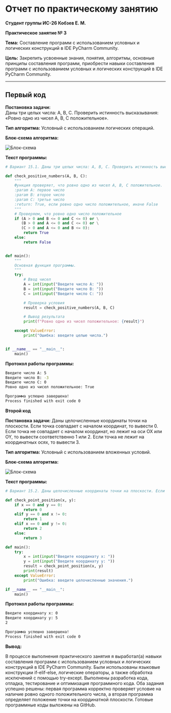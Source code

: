 # Отчет по практическому занятию

**Студент группы ИС-26 Кобзев Е. М.**

**Практическое занятие № 3**

**Тема:** Составление программ с использованием условных и логических конструкций в IDE PyCharm Community.

**Цель:** Закрепить усвоенные знания, понятия, алгоритмы, основные принципы составления программ, приобрести навыки составления программ с использованием условных и логических конструкций в IDE PyCharm Community.

---

## **Первый код**

**Постановка задачи:**  
Даны три целых числа: A, B, C. Проверить истинность высказывания: «Ровно одно из чисел A, B, C положительное».

**Тип алгоритма:** Условный с использованием логических операций.

**Блок-схема алгоритма:**

![Блок-схема](https://ltdfoto.ru/images/2025/02/08/SNIMOK-EKRANA-2025-02-08-V-6.08.36PM.png)

**Текст программы:**

```python
# Вариант 15.1. Даны три целых числа: A, B, C. Проверить истинность высказывания: «Ровно одно из чисел A, B, C положительное».

def check_positive_numbers(A, B, C):
    """
    Функция проверяет, что ровно одно из чисел A, B, C положительное.
    :param A: первое число
    :param B: второе число
    :param C: третье число
    :return: True, если ровно одно число положительное, иначе False
    """
    # Проверяем, что ровно одно число положительное
    if (A > 0 and B <= 0 and C <= 0) or \
       (B > 0 and A <= 0 and C <= 0) or \
       (C > 0 and A <= 0 and B <= 0):
        return True
    else:
        return False


def main():
    """
    Основная функция программы.
    """
    try:
        # Ввод чисел
        A = int(input("Введите число A: "))
        B = int(input("Введите число B: "))
        C = int(input("Введите число C: "))

        # Проверка условия
        result = check_positive_numbers(A, B, C)

        # Вывод результата
        print(f"Ровно одно из чисел положительное: {result}")

    except ValueError:
        print("Ошибка: введите целые числа.")


if __name__ == "__main__":
    main()
```

**Протокол работы программы:**

```bash
Введите число A: 5
Введите число B: -3
Введите число C: 0
Ровно одно из чисел положительное: True

Программа успешно завершена!
Process finished with exit code 0
```

**Второй код**

**Постановка задачи:**
Даны целочисленные координаты точки на плоскости. Если точка совпадает с началом координат, то вывести 0. Если точка не совпадает с началом координат, но лежит на оси OX или OY, то вывести соответственно 1 или 2. Если точка не лежит на координатных осях, то вывести 3.

**Тип алгоритма:** Условный с использованием вложенных условий.

**Блок-схема алгоритма:**

![Блок-схема](https://ltdfoto.ru/images/2025/02/08/SNIMOK-EKRANA-2025-02-08-V-6.12.00PM.png)


**Текст программы:**

```python 
# Вариант 15.2. Даны целочисленные координаты точки на плоскости. Если точка совпадает с началом координат, то вывести 0. Если точка не совпадает с началом координат, но лежит на оси OX или OY, то вывести соответственно 1 или 2. Если точка не лежит на координатных осях, то вывести 3.

def check_point_position(x, y):
    if x == 0 and y == 0:
        return 0
    elif y == 0 and x != 0:
        return 1
    elif x == 0 and y != 0:
        return 2
    else:
        return 3

def main():
    try:
        x = int(input("Введите координату x: "))
        y = int(input("Введите координату y: "))
        result = check_point_position(x, y)
        print(result)
    except ValueError:
        print("Ошибка: введите целочисленные значения.")

if __name__ == "__main__":
    main()
```

**Протокол работы программы:**

```bash
Введите координату x: 0
Введите координату y: 5
2

Программа успешно завершена!
Process finished with exit code 0
```

**Вывод:**

В процессе выполнения практического занятия я выработал(а) навыки составления программ с использованием условных и логических конструкций в IDE PyCharm Community. Были использованы языковые конструкции if-elif-else, логические операторы, а также обработка исключений с помощью try-except. Выполнены разработка кода, отладка, тестирование и оптимизация программного кода. Оба задания успешно решены: первая программа корректно проверяет условие на наличие ровно одного положительного числа, а вторая программа определяет положение точки на координатной плоскости. Готовые программные коды выложены на GitHub.